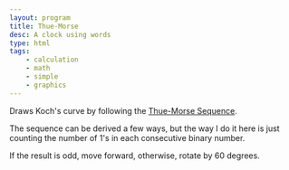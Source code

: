 ```yaml
---
layout: program
title: Thue-Morse
desc: A clock using words
type: html
tags:
    - calculation
    - math
    - simple
    - graphics
---
```


Draws Koch's curve by following the [Thue-Morse Sequence](https://en.wikipedia.org/wiki/Thue–Morse_sequence).

The sequence can be derived a few ways, but the way I do it here is just counting the number of 1's in each consecutive binary number.

If the result is odd, move forward, otherwise, rotate by 60 degrees.